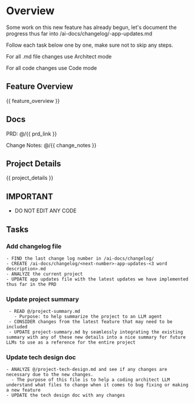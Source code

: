 # Overview

  Some work on this new feature has already begun, let's document the progress thus far into /ai-docs/changelog/<number>-app-updates.md

  Follow each task below one by one, make sure not to skip any steps.

  For all .md file changes use Architect mode

  For all code changes use Code mode

## Feature Overview

{{ feature_overview }}


## Docs

PRD: @/{{ prd_link }}

Change Notes: @/{{ change_notes }}

## Project Details

{{ project_details }} 

## IMPORTANT
 - DO NOT EDIT ANY CODE 

## Tasks

### Add changelog file
```
- FIND the last change log number in /ai-docs/changelog/
- CREATE /ai-docs/changelog/<next-number>-app-updates-<3 word description>.md
- ANALYZE the current project
- UPDATE app updates file with the latest updates we have implemented thus far in the PRD
```

### Update project summary
```
 - READ @/project-summary.md
   - Purpose: to help summarize the project to an LLM agent
 - CONSIDER changes from the latest feature that may need to be included
 - UPDATE project-summary.md by seamlessly integrating the existing summary with any of these new details into a nice summary for future LLMs to use as a reference for the entire project
```

### Update tech design doc
```
- ANALYZE @/project-tech-design.md and see if any changes are necessary due to the new changes.
  - The purpose of this file is to help a coding architect LLM understand what files to change when it comes to bug fixing or making a new feature
- UPDATE the tech design doc with any changes
```
